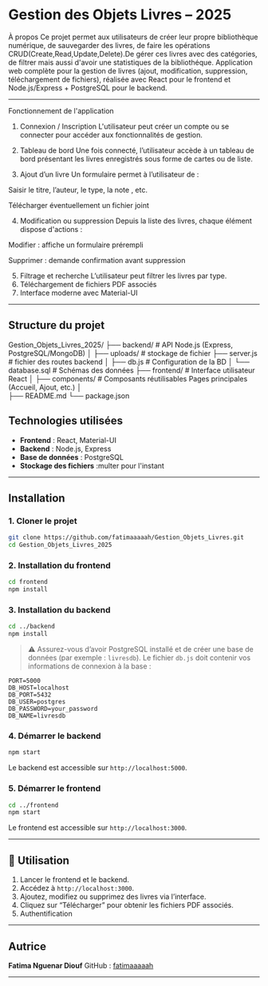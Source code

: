 #  Gestion des Objets Livres – 2025
À propos
Ce projet permet aux utilisateurs de créer leur propre bibliothèque numérique, de sauvegarder des livres, de faire les opérations CRUD(Create,Read,Update,Delete).De gérer ces livres avec des catégories, de filtrer mais aussi d'avoir une statistiques de la bibliothéque.
Application web complète pour la gestion de livres (ajout, modification, suppression, téléchargement de fichiers), réalisée avec React pour le frontend et Node.js/Express + PostgreSQL pour le backend.

---

 Fonctionnement de l'application
 1. Connexion / Inscription
L'utilisateur peut créer un compte ou se connecter pour accéder aux fonctionnalités de gestion.

 2. Tableau de bord
Une fois connecté, l’utilisateur accède à un tableau de bord présentant les livres enregistrés sous forme de cartes ou de liste.

 3. Ajout d’un livre
Un formulaire permet à l’utilisateur de :

Saisir le titre, l’auteur, le type, la note , etc.

Télécharger éventuellement un fichier joint

 4. Modification ou suppression
Depuis la liste des livres, chaque élément dispose d'actions :

Modifier : affiche un formulaire prérempli

Supprimer : demande confirmation avant suppression

 5. Filtrage et recherche
L’utilisateur peut filtrer les livres par type.
 6. Téléchargement de fichiers PDF associés
 7.  Interface moderne avec Material-UI
---
## Structure du projet 

Gestion_Objets_Livres_2025/
├── backend/              # API Node.js (Express, PostgreSQL/MongoDB)
│   ├── uploads/          # stockage de fichier
    ├── server.js         # fichier des routes backend
│   ├── db.js             # Configuration de la BD
│   └── database.sql      # Schémas des données
├── frontend/             # Interface utilisateur React
│   ├── components/       # Composants réutilisables Pages principales (Accueil, Ajout, etc.)
│          
├── README.md
└── package.json



##  Technologies utilisées

* **Frontend** : React, Material-UI
* **Backend** : Node.js, Express
* **Base de données** : PostgreSQL
* **Stockage des fichiers** :multer pour l'instant 

---

##  Installation

### 1. Cloner le projet

```bash
git clone https://github.com/fatimaaaaah/Gestion_Objets_Livres.git
cd Gestion_Objets_Livres_2025
```

### 2. Installation du frontend

```bash
cd frontend
npm install
```

### 3. Installation du backend

```bash
cd ../backend
npm install
```

> ⚠️ Assurez-vous d’avoir PostgreSQL installé et de créer une base de données (par exemple : `livresdb`).
> Le fichier `db.js` doit contenir vos informations de connexion à la base :

```db
PORT=5000
DB_HOST=localhost
DB_PORT=5432
DB_USER=postgres
DB_PASSWORD=your_password
DB_NAME=livresdb
```

### 4. Démarrer le backend

```bash
npm start
```

Le backend est accessible sur `http://localhost:5000`.

### 5. Démarrer le frontend

```bash
cd ../frontend
npm start
```

Le frontend est accessible sur `http://localhost:3000`.

---

## 🧪 Utilisation

1. Lancer le frontend et le backend.
2. Accédez à `http://localhost:3000`.
3. Ajoutez, modifiez ou supprimez des livres via l’interface.
4. Cliquez sur “Télécharger” pour obtenir les fichiers PDF associés.
5. Authentification

---



##  Autrice

**Fatima Nguenar Diouf**
GitHub : [fatimaaaaah](https://github.com/fatimaaaaah)

---



